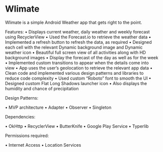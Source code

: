 # Wlimate

Wlimate is a simple Android Weather app that gets right to the point. 

Features:
•	Displays current weather, daily weather and weekly forecast using RecyclerView
•	Used the Forecast.io to retrieve the weather data
•	Implemented a refresh button to refresh the data, as required
•	Designed each cell with the relevant Dynamic background image and Dynamic weather icon
•	Beautiful full screen view of all activities along with HD background images
•	Display the forecast of the day as well as for the week
•	Implemented custom transitions to appear when the details come into view
•	App uses the user’s geolocation to retrieve the relevant app data
•	Clean code and implemented various design patterns and libraries to reduce code complexity
•	Used custom “Roboto” font to smooth the UI
•	Designed custom Flat Long Shadows launcher icon
•	Also displays the humidity and chance of precipitation 

Design Patterns:

•	MVP architecture
•	Adapter
•	Observer
•	Singleton

Dependencies:

•	OkHttp
•	RecyclerView
•	ButterKnife
•	Google Play Service
•	Typerlib

Permissions required:

•	Internet Access
•	Location Services
